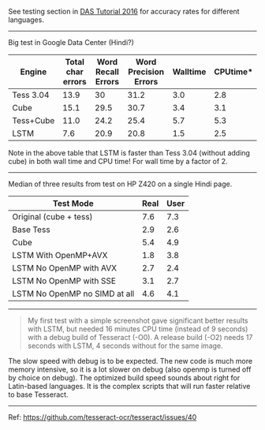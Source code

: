 See testing section in [DAS Tutorial 2016](
https://github.com/tesseract-ocr/docs/blob/main/das_tutorial2016/7Building%20a%20Multi-Lingual%20OCR%20Engine.pdf) for accuracy rates for different languages.

----------------------

Big test in Google Data Center (Hindi?)

| Engine	  | Total char errors  | Word Recall Errors  | Word Precision Errors  | Walltime  | CPUtime* |
|---|---|---|---|---|---|
| Tess 3.04	| 13.9	| 30	| 31.2	| 3.0	| 2.8 |
| Cube	| 15.1	| 29.5	| 30.7	| 3.4	| 3.1 |
| Tess+Cube	| 11.0	| 24.2	| 25.4	| 5.7	| 5.3 | 
| LSTM	| 7.6	| 20.9	| 20.8	| 1.5	| 2.5 | 

Note in the above table that LSTM is faster than Tess 3.04 (without adding cube) in both wall time and CPU time! For wall time by a factor of 2.

------

Median of three results from test on HP Z420 on a single Hindi page.

| Test Mode | Real | User | 
|---|---|---|
| Original (cube + tess)         | 7.6  | 7.3 | 
| Base Tess                      | 2.9  | 2.6 | 
| Cube                           | 5.4  | 4.9 | 
| LSTM With OpenMP+AVX           | 1.8  | 3.8 | 
| LSTM No OpenMP with AVX        | 2.7  | 2.4 | 
| LSTM No OpenMP with SSE        | 3.1  | 2.7 | 
| LSTM No OpenMP no SIMD at all  | 4.6  | 4.1 | 

---------------

> My first test with a simple screenshot gave  significant better results with LSTM, but needed 16 minutes CPU time  (instead of 9 seconds) with a debug build of Tesseract (-O0). A release  build (-O2) needs 17 seconds with LSTM, 4 seconds without for the same  image.

The slow speed with debug is to be expected. The new code is much more memory intensive, so it is a lot slower on debug (also openmp is turned off by choice on debug). The optimized build speed sounds about right for Latin-based languages. It
is the complex scripts that will run faster relative to base Tesseract.

-------------------------------

Ref: https://github.com/tesseract-ocr/tesseract/issues/40